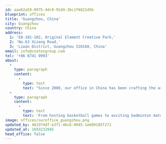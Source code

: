 ```yaml
---
id: aae62a59-0975-4dc9-91d4-3bc1f6821d5b
blueprint: offices
title: 'Guangzhou, China'
city: Guangzhou
country: China
address:
  1: 'E8-101-102, Original Element Creative Park,'
  2: 'No.63 Xizeng Road,'
  3: 'Liwan District, Guangzhou 510160, China'
email: info@coatesgroup.com
tel: '+86 8741 0993'
about:
  -
    type: paragraph
    content:
      -
        type: text
        text: "Since 2008, our office in China has been crafting the art of Traditional Signage and reimagining the way businesses connect with their audience. But we're more than just a signage company. We're a vibrant community that thrives on staying active and united. "
  -
    type: paragraph
    content:
      -
        type: text
        text: 'From hosting basketball games to exciting badminton matches and zen-filled yoga sessions, our China Crew is all about building bonds beyond the office. Nestled in a creative park renowned for its revivalist architecture, our office becomes the epicenter of inspiration. Just a short distance from Guangzhou Train Station and Yue City Plaza, the dynamic hub that our office is situated in is fueled with energy and creativity. '
image: offices/ouroffice_guangzhou.png
updated_by: 481974df-e3f1-46c6-9945-1e609185f271
updated_at: 1693232945
head_office: false
---
```

